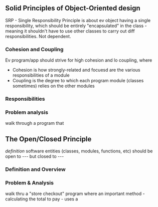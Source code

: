 ## Solid Principles of Object-Oriented design    
SRP - Single Responsibility Principle is about ev object having a single responsibility, which should be entirely "encapsulated" in the class - meaning it shouldn't have to use other classes to carry out diff responsibilities. Not dependent.

### Cohesion and Coupling
Ev program/app should strive for high cohesion and lo coupling, where  
- Cohesion is how strongly-related and focuesd are the various responsibilities of a module
- Coupling is the degree to which each program module (classes sometimes) relies on the other modules

### Responsibilities

### Problem analysis
walk through a program that 

## The Open/Closed Principle
*definition* software entities (classes, modules, functions, etc) should be open to --- but closed to  ---

### Definition and Overview


### Problem & Analysis
walk thru a "store checkout" program where an important method - calculating the total to pay - uses a 